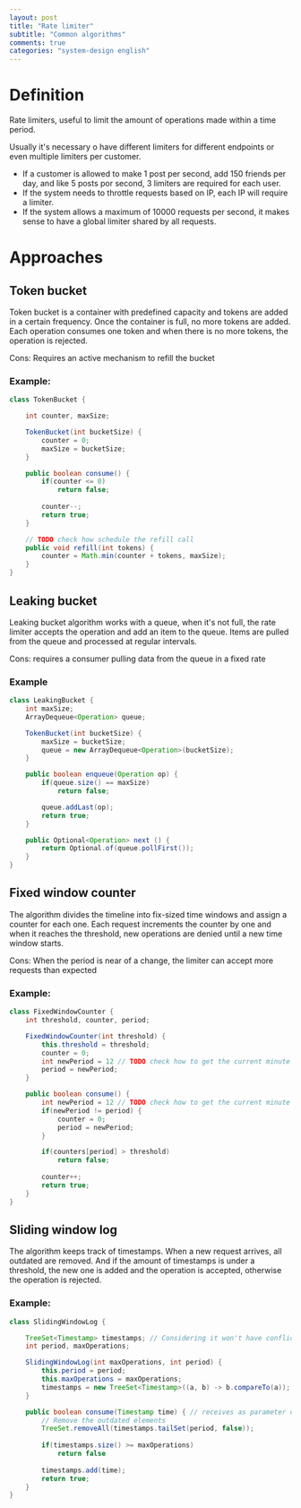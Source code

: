 ```yaml
---
layout: post
title: "Rate limiter"
subtitle: "Common algorithms"
comments: true
categories: "system-design english"
---
```


# Definition

Rate limiters, useful to limit the amount of operations made within a time period.

Usually it's necessary o have different limiters for different endpoints or even multiple limiters per customer.
- If a customer is allowed to make 1 post per second, add 150 friends per day, and like 5 posts por second, 3 limiters are required for each user.
- If the system needs to throttle requests based on IP, each IP will require a limiter.
- If the system allows a maximum of 10000 requests per second, it makes sense to have a global limiter shared by all requests.

# Approaches

## Token bucket

Token bucket is a container with predefined capacity and tokens are added in a certain frequency. Once the container is full, no more tokens are added.
Each operation consumes one token and when there is no more tokens, the operation is rejected.

Cons: Requires an active mechanism to refill the bucket

### Example: 

```java
class TokenBucket {

    int counter, maxSize;

    TokenBucket(int bucketSize) {
        counter = 0;
        maxSize = bucketSize;
    }

    public boolean consume() {
        if(counter <= 0)
            return false;    
        
        counter--;
        return true;
    }    

    // TODO check how schedule the refill call
    public void refill(int tokens) {
        counter = Math.min(counter + tokens, maxSize);
    }
}
```

## Leaking bucket

Leaking bucket algorithm works with a queue, when it's not full, the rate limiter accepts the operation and add an item to the queue.
Items are pulled from the queue and processed at regular intervals.

Cons: requires a consumer pulling data from the queue in a fixed rate

### Example

```java
class LeakingBucket {
    int maxSize;
    ArrayDequeue<Operation> queue;

    TokenBucket(int bucketSize) {
        maxSize = bucketSize;
        queue = new ArrayDequeue<Operation>(bucketSize);
    }

    public boolean enqueue(Operation op) {
        if(queue.size() == maxSize)
            return false;

        queue.addLast(op);
        return true;
    }    

    public Optional<Operation> next () {
        return Optional.of(queue.pollFirst());
    }
}
```

## Fixed window counter

The algorithm divides the timeline into fix-sized time windows and assign a counter for each one.
Each request increments the counter by one and when it reaches the threshold, new operations are denied until a new time window starts.

Cons: When the period is near of a change, the limiter can accept more requests than expected

### Example:

```java
class FixedWindowCounter {
    int threshold, counter, period;

    FixedWindowCounter(int threshold) {
        this.threshold = threshold;
        counter = 0;
        int newPeriod = 12 // TODO check how to get the current minute
        period = newPeriod;
    }

    public boolean consume() {
        int newPeriod = 12 // TODO check how to get the current minute
        if(newPeriod != period) {
            counter = 0;
            period = newPeriod;
        }

        if(counters[period] > threshold)
            return false;
        
        counter++;        
        return true;
    }
}
```

## Sliding window log

The algorithm keeps track of timestamps. When a new request arrives, all outdated are removed. And if the amount of timestamps is under a threshold, the new one is added and the operation is accepted, otherwise the operation is rejected.

### Example:

```java
class SlidingWindowLog {

    TreeSet<Timestamp> timestamps; // Considering it won't have conflicts of timestamp;
    int period, maxOperations;

    SlidingWindowLog(int maxOperations, int period) {
        this.period = period;
        this.maxOperations = maxOperations;
        timestamps = new TreeSet<Timestamp>((a, b) -> b.compareTo(a));
    }

    public boolean consume(Timestamp time) { // receives as parameter or gets the current timestamp
        // Remove the outdated elements
        TreeSet.removeAll(timestamps.tailSet(period, false)); 
        
        if(timestamps.size() >= maxOperations)
            return false
        
        timestamps.add(time);
        return true;
    }
}
```

